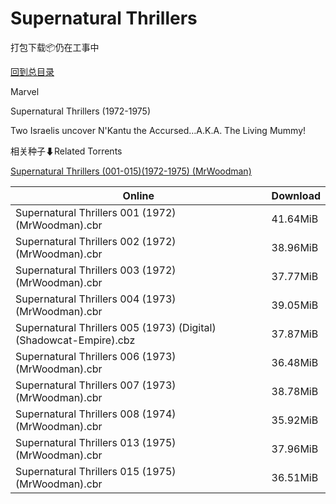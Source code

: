 # Supernatural Thrillers

打包下载📦仍在工事中

[回到总目录](/Catalogs.md)

Marvel

Supernatural Thrillers (1972-1975)

Two Israelis uncover N'Kantu the Accursed…A.K.A. The Living Mummy!





相关种子⬇Related Torrents

[Supernatural Thrillers (001-015)(1972-1975) (MrWoodman)](https://github.com/alicewish/markdown/blob/master/torrent/Supernatural-Thrillers--001-015--1972-1975---MrWoodman.md)

Online | Download
--- | ---
Supernatural Thrillers 001 (1972) (MrWoodman).cbr | 41.64MiB
Supernatural Thrillers 002 (1972) (MrWoodman).cbr | 38.96MiB
Supernatural Thrillers 003 (1972) (MrWoodman).cbr | 37.77MiB
Supernatural Thrillers 004 (1973) (MrWoodman).cbr | 39.05MiB
Supernatural Thrillers 005 (1973) (Digital) (Shadowcat-Empire).cbz | 37.87MiB
Supernatural Thrillers 006 (1973) (MrWoodman).cbr | 36.48MiB
Supernatural Thrillers 007 (1973) (MrWoodman).cbr | 38.78MiB
Supernatural Thrillers 008 (1974) (MrWoodman).cbr | 35.92MiB
Supernatural Thrillers 013 (1975) (MrWoodman).cbr | 37.96MiB
Supernatural Thrillers 015 (1975) (MrWoodman).cbr | 36.51MiB